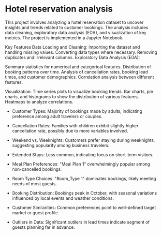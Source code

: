 # Hotel reservation analysis
This project involves analyzing a hotel reservation dataset to uncover insights and trends related to customer bookings. The analysis includes data cleaning, exploratory data analysis (EDA), and visualization of key metrics. The project is implemented in a Jupyter Notebook.

Key Features
Data Loading and Cleaning:
Importing the dataset and handling missing values.
Converting data types where necessary.
Removing duplicates and irrelevant columns.
Exploratory Data Analysis (EDA):

Summary statistics for numerical and categorical features.
Distribution of booking patterns over time.
Analysis of cancellation rates, booking lead times, and customer demographics.
Correlation analysis between different features.

Visualization:
Time series plots to visualize booking trends.
Bar charts, pie charts, and histograms to show the distribution of various features.
Heatmaps to analyze correlations.

* Customer Types: Majority of bookings made by adults, indicating preference among adult travelers or couples.

* Cancellation Rates: Families with children exhibit slightly higher cancellation rate, possibly due to more variables involved.

* Weekend vs. Weeknights: Customers prefer staying during weeknights, suggesting popularity among business travelers.

* Extended Stays: Less common, indicating focus on short-term visitors.

* Meal Plan Preferences: "Meal Plan 1" overwhelmingly popular among non-cancelled bookings.

* Room Type Choices: "Room_Type 1" dominates bookings, likely meeting needs of most guests.

* Booking Distribution: Bookings peak in October, with seasonal variations influenced by local events and weather conditions.

* Customer Similarities: Common preferences point to well-defined target market or guest profile.

* Outliers in Data: Significant outliers in lead times indicate segment of guests planning far in advance.
